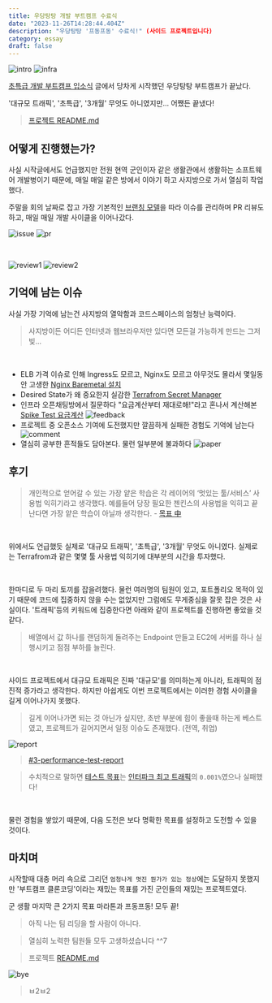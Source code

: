 ```yaml
---
title: 우당탕탕 개발 부트캠프 수료식
date: "2023-11-26T14:28:44.404Z"
description: "우당탕탕 '프동프동' 수료식!" (사이드 프로젝트입니다)
category: essay
draft: false
---
```


![intro](./images/intro.gif)
![infra](./images/infra.png)

[초특급 개발 부트캠프 입소식](/essay/f-lab-clone-start) 글에서 당차게 시작했던 우당탕탕 부트캠프가 끝났다. 

'대규모 트래픽', '초특급', '3개월' 무엇도 아니였지만... 어쨌든 끝냈다!

> [프로젝트 README.md](https://github.com/f-lab-clone/ticketing-backend)

## 어떻게 진행했는가?

사실 시작글에서도 언급했지만 전원 현역 군인이자 같은 생활관에서 생활하는 소프트웨어 개발병이기 때문에, 매일 매일 같은 방에서 이야기 하고 사지방으로 가서 열심히 작업했다.

주말을 회의 날짜로 잡고 가장 기본적인 [브랜칭 모델](https://github.com/f-lab-clone/ticketing-backend/wiki/Convention#branch-strategy)을 따라 이슈를 관리하며 PR 리뷰도 하고, 매일 매일 개발 사이클을 이어나갔다.

![issue](./images/issue.png)
![pr](./images/pr.png)

<br/>

![review1](./images/review1.png)
![review2](./images/review2.png)

## 기억에 남는 이슈

사실 가장 기억에 남는건 사지방의 열악함과 코드스페이스의 엄청난 능력이다. 
> 사지방이든 어디든 인터넷과 웹브라우저만 있다면 모든걸 가능하게 만드는 그저 빛...

<br/>

- ELB 가격 이슈로 인해 Ingress도 모르고, Nginx도 모르고 아무것도 몰라서 몇일동안 고생한 [Nginx Baremetal 설치](https://github.com/f-lab-clone/ticketing-infra/issues/42)
- Desired State가 왜 중요한지 실감한 [Terrafrom Secret Manager](https://devkly.com/devops/terraform-secret-manager/)
- 인프라 오픈채팅방에서 질문하다 "요금계산부터 재대로해!"라고 혼나서 계산해본 [Spike Test 요금계산](https://github.com/f-lab-clone/ticketing-infra/issues/62) ![feedback](./images/feedback.png)
- 프로젝트 중 오픈소스 기여에 도전했지만 깔끔하게 실패한 경험도 기억에 남는다 ![comment](./images/comment.png)
- 열심히 공부한 흔적들도 담아본다. 물런 일부분에 불과하다 ![paper](./images/paper.png)


## 후기 

> 개인적으로 얻어갈 수 있는 가장 얕은 학습은 각 레이어의 ‘멋있는 툴/서비스’ 사용법 익히기라고 생각했다. 예를들어 당장 필요한 젠킨스의 사용법을 익히고 끝난다면 가장 얕은 학습이 아닐까 생각한다. - [목표 中](/essay/f-lab-clone-start) 

<br/>

위에서도 언급했듯 실제로 '대규모 트래픽', '초특급', '3개월' 무엇도 아니였다. 실제로는 Terrafrom과 같은 몇몇 툴 사용법 익히기에 대부분의 시간을 투자했다.

<br/>

한마디로 두 마리 토끼를 잡을려했다. 물런 여러명의 팀원이 있고, 포트폴리오 목적이 있기 때문에 코드에 집중하지 않을 수는 없었지만 그럼에도 무게중심을 잘못 잡은 것은 사실이다. '트래픽'등의 키워드에 집중한다면 아래와 같이 프로젝트를 진행하면 좋았을 것 같다.

> 배열에서 값 하나를 랜덤하게 돌려주는 Endpoint 만들고 EC2에 서버를 하나 실행시키고 점점 부하를 늘린다.

<br/>

사이드 프로젝트에서 대규모 트래픽은 진짜 '대규모'를 의미하는게 아니라, 트래픽의 점진적 증가라고 생각한다. 하지만 아쉽게도 이번 프로젝트에서는 이러한 경험 사이클을 길게 이어나가지 못했다. 
> 길게 이어나가면 되는 것 아닌가 싶지만, 초반 부분에 힘이 좋을때 하는게 베스트였고, 프로젝트가 길어지면서 일정 이슈도 존재했다. (전역, 취업)

![report](./images/report.png)
> [#3-performance-test-report](https://github.com/f-lab-clone/ticketing-backend#3-performance-test-report)

> 수치적으로 말하면 [테스트 목표](https://github.com/f-lab-clone/ticketing-infra/issues/62#issuecomment-1736618921)는 [인터파크 최고 트래픽](https://zdnet.co.kr/view/?no=20230915101820)의 `0.001%`였으나 실패했다! 

<br/>

물런 경험을 쌓았기 때문에, 다음 도전은 보다 명확한 목표를 설정하고 도전할 수 있을 것이다.


## 마치며

시작할때 대충 머리 속으로 그리던 `엄청나게 멋진 뭔가가 있는 정상`에는 도달하지 못했지만 '부트캠프 클론코딩'이라는 재밌는 목표를 가진 군인들의 재밌는 프로젝트였다. 

군 생활 마지막 큰 2가지 목표 마라톤과 프동프동! 모두 끝!

> 아직 나는 팀 리딩을 할 사람이 아니다. 

> 열심히 노력한 팀원들 모두 고생하셨습니다 ^^7

> 프로젝트 [README.md](https://github.com/f-lab-clone/ticketing-backend)

![bye](./images/bye.png)
> ㅂ2ㅂ2
